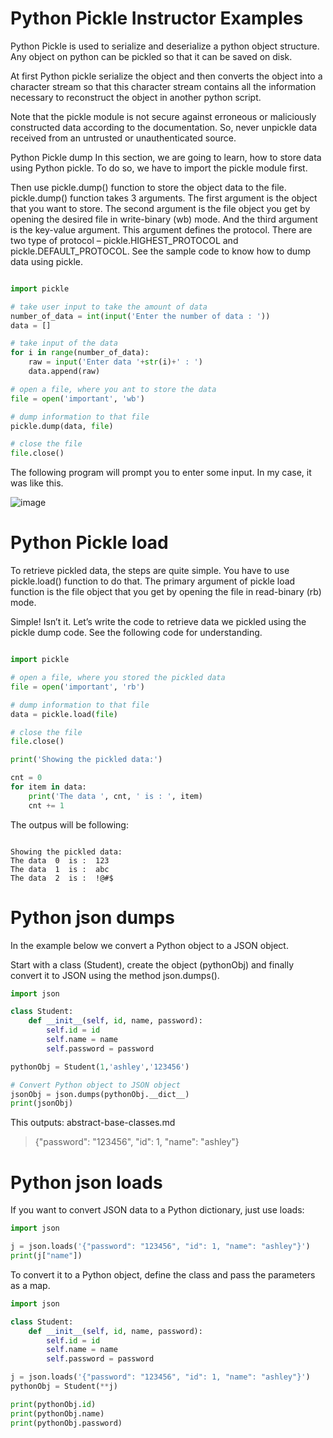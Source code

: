 # Python Pickle Instructor Examples
Python Pickle is used to serialize and deserialize a python object structure. Any object on python can be pickled so that it can be saved on disk.

At first Python pickle serialize the object and then converts the object into a character stream so that this character stream contains all the information necessary to reconstruct the object in another python script.

Note that the pickle module is not secure against erroneous or maliciously constructed data according to the documentation. So, never unpickle data received from an untrusted or unauthenticated source.

Python Pickle dump
In this section, we are going to learn, how to store data using Python pickle. To do so, we have to import the pickle module first.

Then use pickle.dump() function to store the object data to the file. pickle.dump() function takes 3 arguments. The first argument is the object that you want to store. The second argument is the file object you get by opening the desired file in write-binary (wb) mode. And the third argument is the key-value argument. This argument defines the protocol. There are two type of protocol – pickle.HIGHEST_PROTOCOL and pickle.DEFAULT_PROTOCOL. See the sample code to know how to dump data using pickle.

```python

import pickle

# take user input to take the amount of data
number_of_data = int(input('Enter the number of data : '))
data = []

# take input of the data
for i in range(number_of_data):
    raw = input('Enter data '+str(i)+' : ')
    data.append(raw)

# open a file, where you ant to store the data
file = open('important', 'wb')

# dump information to that file
pickle.dump(data, file)

# close the file
file.close()

```
The following program will prompt you to enter some input. In my case, it was like this.

![image](https://user-images.githubusercontent.com/47218880/61137160-a445f100-a48a-11e9-866f-003b11837fa1.png)

# Python Pickle load
To retrieve pickled data, the steps are quite simple. You have to use pickle.load() function to do that. The primary argument of pickle load function is the file object that you get by opening the file in read-binary (rb) mode.

Simple! Isn’t it. Let’s write the code to retrieve data we pickled using the pickle dump code. See the following code for understanding.

```python

import pickle

# open a file, where you stored the pickled data
file = open('important', 'rb')

# dump information to that file
data = pickle.load(file)

# close the file
file.close()

print('Showing the pickled data:')

cnt = 0
for item in data:
    print('The data ', cnt, ' is : ', item)
    cnt += 1

```
The outpus will be following:

```

Showing the pickled data:
The data  0  is :  123
The data  1  is :  abc
The data  2  is :  !@#$
```

# Python json dumps
In the example below we convert a Python object to a JSON object.

Start with a class (Student), create the object (pythonObj) and
finally convert it to JSON using the method json.dumps().

```python
import json

class Student:
    def __init__(self, id, name, password):
        self.id = id
        self.name = name
        self.password = password

pythonObj = Student(1,'ashley','123456')

# Convert Python object to JSON object
jsonObj = json.dumps(pythonObj.__dict__)
print(jsonObj)
```
This outputs:
abstract-base-classes.md

> {"password": "123456", "id": 1, "name": "ashley"}

# Python json loads
If you want to convert JSON data to a Python dictionary, just use loads:

```python
import json

j = json.loads('{"password": "123456", "id": 1, "name": "ashley"}')
print(j["name"])
```
To convert it to a Python object, define the class and pass the parameters as a map.

```python
import json

class Student:
    def __init__(self, id, name, password):
        self.id = id
        self.name = name
        self.password = password

j = json.loads('{"password": "123456", "id": 1, "name": "ashley"}')
pythonObj = Student(**j)

print(pythonObj.id)
print(pythonObj.name)
print(pythonObj.password)
```

